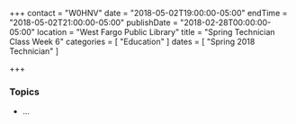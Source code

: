 +++
contact = "W0HNV"
date = "2018-05-02T19:00:00-05:00"
endTime = "2018-05-02T21:00:00-05:00"
publishDate = "2018-02-28T00:00:00-05:00"
location = "West Fargo Public Library"
title = "Spring Technician Class Week 6"
categories = [ "Education" ]
dates = [ "Spring 2018 Technician" ]

+++
### Topics

* ...
